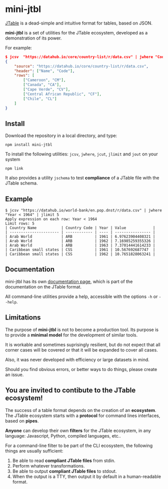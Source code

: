 mini-jtbl
=========

[JTable](http://www.settlenext.com/jtbl/) is a dead-simple and
intuitive format for tables, based on JSON.

**mini-jtbl** is a set of utilities for the JTable ecosystem, developed as a demonstration of its power.

For example:

```json
$ jcsv  "https://datahub.io/core/country-list/r/data.csv" | jwhere "Code.slice(0,1)=='C'" | jlimit 5 | cat
{
    "source": "https://datahub.io/core/country-list/r/data.csv",
    "header": ["Name", "Code"],
    "rows": [
        ["Cameroon", "CM"],
        ["Canada", "CA"],
        ["Cape Verde", "CV"],
        ["Central African Republic", "CF"],
        ["Chile", "CL"]
    ]
}
```

## Install

Download the repository in a local directory, and type:

```
npm install mini-jtbl
```


To install the following utilities: `jcsv`, `jwhere`, `jcut`,
`jlimit` and `jout` on your system

```
npm link
```

It also provides a utility `jschema` to test **compliance** of a JTable file
with the JTable schema. 

## Example

```
$ jcsv "https://datahub.io/world-bank/en.pop.dnst/r/data.csv" | jwhere "Year < 1964" | jlimit 5
Apply expression on each row: Year < 1964
Limit rows: 5
| Country Name           | Country Code | Year | Value            |
| ---------------------- | ------------ | ---- | ---------------- |
| Arab World             | ARB          | 1961 | 6.97623904408321 |
| Arab World             | ARB          | 1962 | 7.16985259355326 |
| Arab World             | ARB          | 1963 | 7.37014441614233 |
| Caribbean small states | CSS          | 1961 | 10.567692687747  |
| Caribbean small states | CSS          | 1962 | 10.7651828063241 |
```

## Documentation
mini-jtbl has its own [documentation page](http://www.settlenext.com/jtbl/mini-jtbl/),
which is part of the documentation on the JTable format.

All command-line utilities provide a help, accessible with the options
`-h` or `--help`.

## Limitations
The purpose of **mini-jtbl** is not to become a production tool.
Its purpose is to provide a **minimal model** 
for the development of similar tools.

It is workable and sometimes suprisingly resilient, but do not expect
that all corner cases will be covered or that it will be expanded to
cover all cases.

Also, it was never developed with efficiency or large datasets in mind.

Should you find obvious errors, or better ways to do things, please
create an issue.

## You are invited to contibute to the JTable ecosystem!

The success of a table format depends on the creation of an **ecosystem**.
The JTable ecosystem starts with a **protocol** for command lines interfaces,
based on **pipes**.

**Anyone** can develop their own **filters** for the JTable ecosystem, in any
language: Javascript, Python, compiled languages, etc..

For a command-line filter to be part of the CLI ecosystem, 
the following things are usually sufficient:

1. Be able to read **compliant JTable files** from stdin.
2. Perform whatever transformations.
2. Be able to output **compliant JTable files** to stdout.
3. When the output is a TTY, then output it by default in a human-readable
   format.






